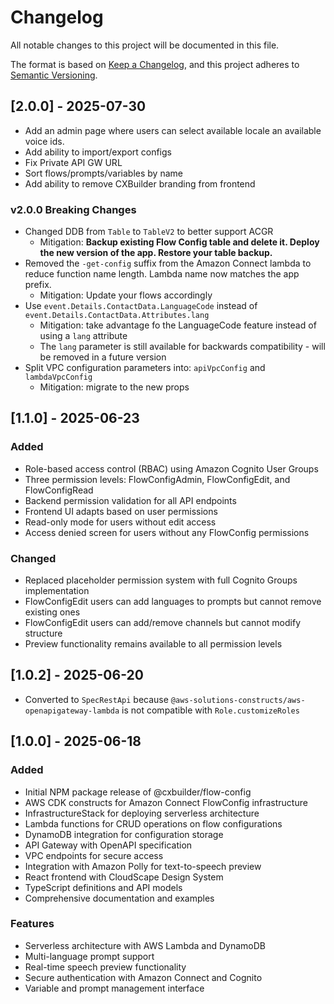 # Changelog

All notable changes to this project will be documented in this file.

The format is based on [Keep a Changelog](https://keepachangelog.com/en/1.0.0/),
and this project adheres to [Semantic Versioning](https://semver.org/spec/v2.0.0.html).

## [2.0.0] - 2025-07-30

- Add an admin page where users can select available locale an available voice ids.
- Add ability to import/export configs
- Fix Private API GW URL
- Sort flows/prompts/variables by name
- Add ability to remove CXBuilder branding from frontend

### v2.0.0 Breaking Changes

- Changed DDB from `Table` to `TableV2` to better support ACGR
  - Mitigation: **Backup existing Flow Config table and delete it. Deploy the new version of the app. Restore your table backup.**
- Removed the `-get-config` suffix from the Amazon Connect lambda to reduce function name length. Lambda name now matches the app prefix.
  - Mitigation: Update your flows accordingly
- Use `event.Details.ContactData.LanguageCode` instead of `event.Details.ContactData.Attributes.lang`
  - Mitigation: take advantage fo the LanguageCode feature instead of using a `lang` attribute
  - The `lang` parameter is still available for backwards compatibility - will be removed in a future version
- Split VPC configuration parameters into: `apiVpcConfig` and `lambdaVpcConfig`
  - Mitigation: migrate to the new props

## [1.1.0] - 2025-06-23

### Added

- Role-based access control (RBAC) using Amazon Cognito User Groups
- Three permission levels: FlowConfigAdmin, FlowConfigEdit, and FlowConfigRead
- Backend permission validation for all API endpoints
- Frontend UI adapts based on user permissions
- Read-only mode for users without edit access
- Access denied screen for users without any FlowConfig permissions

### Changed

- Replaced placeholder permission system with full Cognito Groups implementation
- FlowConfigEdit users can add languages to prompts but cannot remove existing ones
- FlowConfigEdit users can add/remove channels but cannot modify structure
- Preview functionality remains available to all permission levels

## [1.0.2] - 2025-06-20

- Converted to `SpecRestApi` because `@aws-solutions-constructs/aws-openapigateway-lambda` is not compatible with `Role.customizeRoles`

## [1.0.0] - 2025-06-18

### Added

- Initial NPM package release of @cxbuilder/flow-config
- AWS CDK constructs for Amazon Connect FlowConfig infrastructure
- InfrastructureStack for deploying serverless architecture
- Lambda functions for CRUD operations on flow configurations
- DynamoDB integration for configuration storage
- API Gateway with OpenAPI specification
- VPC endpoints for secure access
- Integration with Amazon Polly for text-to-speech preview
- React frontend with CloudScape Design System
- TypeScript definitions and API models
- Comprehensive documentation and examples

### Features

- Serverless architecture with AWS Lambda and DynamoDB
- Multi-language prompt support
- Real-time speech preview functionality
- Secure authentication with Amazon Connect and Cognito
- Variable and prompt management interface
